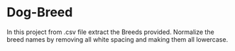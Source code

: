 # Dog-Breed
In this project from .csv file extract the Breeds provided. Normalize the breed names by removing all white spacing and making them all lowercase.

